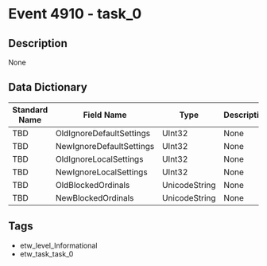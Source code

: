 # Event 4910 - task_0

## Description
None

## Data Dictionary
|Standard Name|Field Name|Type|Description|Sample Value|
|---|---|---|---|---|
|TBD|OldIgnoreDefaultSettings|UInt32|None|`None`|
|TBD|NewIgnoreDefaultSettings|UInt32|None|`None`|
|TBD|OldIgnoreLocalSettings|UInt32|None|`None`|
|TBD|NewIgnoreLocalSettings|UInt32|None|`None`|
|TBD|OldBlockedOrdinals|UnicodeString|None|`None`|
|TBD|NewBlockedOrdinals|UnicodeString|None|`None`|

## Tags
* etw_level_Informational
* etw_task_task_0